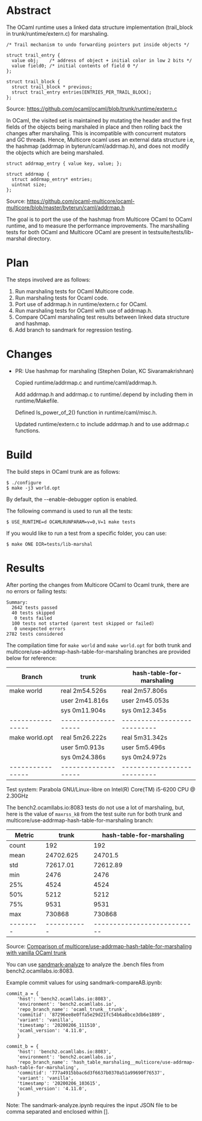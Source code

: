 Abstract
========

The OCaml runtime uses a linked data structure implementation
(trail_block in trunk/runtime/extern.c) for marshaling.

```
/* Trail mechanism to undo forwarding pointers put inside objects */

struct trail_entry {
  value obj;    /* address of object + initial color in low 2 bits */
  value field0; /* initial contents of field 0 */
};

struct trail_block {
  struct trail_block * previous;
  struct trail_entry entries[ENTRIES_PER_TRAIL_BLOCK];
};
```

Source: https://github.com/ocaml/ocaml/blob/trunk/runtime/extern.c

In OCaml, the visited set is maintained by mutating the header and the
first fields of the objects being marshaled in place and then rolling
back the changes after marshaling. This is incompatible with
concurrent mutators and GC threads. Hence, Multicore ocaml uses an
external data structure i.e, the hashmap (addrmap in
byterun/caml/addrmap.h), and does not modify the objects which are
being marshaled.

```
struct addrmap_entry { value key, value; };

struct addrmap {
  struct addrmap_entry* entries;
  uintnat size;
};
```
Source: https://github.com/ocaml-multicore/ocaml-multicore/blob/master/byterun/caml/addrmap.h

The goal is to port the use of the hashmap from Multicore OCaml to
OCaml runtime, and to measure the performance improvements. The
marshalling tests for both OCaml and Multicore OCaml are present in
testsuite/tests/lib-marshal directory.

Plan
====

The steps involved are as follows:

1. Run marshaling tests for OCaml Multicore code.
2. Run marshaling tests for Ocaml code.
3. Port use of addrmap.h in runtime/extern.c for OCaml.
4. Run marshaling tests for OCaml with use of addrmap.h.
5. Compare OCaml marshaling test results between linked data structure and hashmap.
6. Add branch to sandmark for regression testing.

Changes
=======

- PR: Use hashmap for marshaling
  (Stephen Dolan, KC Sivaramakrishnan)

  Copied runtime/addrmap.c and runtime/caml/addrmap.h.

  Add addrmap.h and addrmap.c to runtime/.depend by including them in
  runtime/Makefile.

  Defined Is_power_of_2() function in runtime/caml/misc.h.

  Updated runtime/extern.c to include addrmap.h and to use addrmap.c
  functions.

Build
=====

The build steps in OCaml trunk are as follows:

~~~~{.sh}
$ ./configure
$ make -j3 world.opt
~~~~

By default, the --enable-debugger option is enabled.

The following command is used to run all the tests:

~~~~{.sh}
$ USE_RUNTIME=d OCAMLRUNPARAM=v=0,V=1 make tests
~~~~

If you would like to run a test from a specific folder, you can use:

~~~~{.sh}
$ make ONE DIR=tests/lib-marshal
~~~~

Results
=======

After porting the changes from Multicore OCaml to Ocaml trunk, there
are no errors or failing tests:

~~~~{.sh}
Summary:
  2642 tests passed
  40 tests skipped
   0 tests failed
  100 tests not started (parent test skipped or failed)
   0 unexpected errors
2782 tests considered
~~~~

The compilation time for `make world` and `make world.opt` for both
trunk and multicore/use-addrmap-hash-table-for-marshaling branches are
provided below for reference:

| Branch         | trunk             | hash-table-for-marshaling |
|----------------|-------------------|---------------------------|
| make world     | real    2m54.526s | real    2m57.806s         |
|                | user    2m41.816s | user    2m45.053s         |
|                | sys     0m11.904s | sys     0m12.345s         |
|----------------|-------------------|---------------------------|
| make world.opt | real    5m26.222s | real    5m31.342s         |
|                | user     5m0.913s | user     5m5.496s         |
|                | sys     0m24.386s | sys      0m24.972s        |
|----------------|-------------------|---------------------------|

Test system: Parabola GNU/Linux-libre on Intel(R) Core(TM) i5-6200 CPU @ 2.30GHz

The bench2.ocamllabs.io:8083 tests do not use a lot of marshaling,
but, here is the value of `maxrss_kB` from the test suite run for both
trunk and multicore/use-addrmap-hash-table-for-marshaling branch:

| Metric | trunk     | hash-table-for-marshaling |
|--------|-----------|---------------------------|
| count  | 192       | 192                       |
| mean   | 24702.625 | 24701.5                   |
| std    | 72617.01  | 72612.89                  |
| min    | 2476      | 2476                      |
| 25%    | 4524      | 4524                      |
| 50%    | 5212      | 5212                      |
| 75%    | 9531      | 9531                      |
| max    | 730868    | 730868                    |
|--------|-----------|---------------------------|

Source: [Comparison of multicore/use-addrmap-hash-table-for-marshaling with vanilla OCaml trunk](http://bench2.ocamllabs.io:8083/comparison/?exe=6%2BL%2Btrunk%2C26%2BL%2Bmulticore%2Fuse-addrmap-hash-table-for-marshaling&ben=1%2C2%2C161%2C162%2C3%2C4%2C5%2C6%2C188%2C189%2C163%2C7%2C8%2C9%2C10%2C11%2C12%2C13%2C14%2C15%2C16%2C17%2C18%2C164%2C165%2C166%2C167%2C168%2C169%2C170%2C171%2C172%2C19%2C20%2C21%2C22%2C23%2C24%2C25%2C26%2C27%2C28%2C173%2C29%2C190%2C191%2C30%2C192%2C31%2C193%2C32%2C194%2C33%2C195%2C34%2C196%2C35%2C197%2C36%2C198%2C37%2C199%2C38%2C200%2C39%2C201%2C40%2C202%2C41%2C203%2C174%2C42%2C43%2C175%2C44%2C45%2C46%2C47%2C48%2C49%2C50%2C51%2C52%2C53%2C54%2C55%2C56%2C57%2C58%2C59%2C60%2C61%2C62%2C63%2C64%2C65%2C66%2C67%2C68%2C69%2C70%2C71%2C72%2C73%2C74%2C176%2C75%2C76%2C77%2C78%2C79%2C80%2C81%2C82%2C83%2C84%2C85%2C86%2C177%2C178%2C87%2C88%2C89%2C90%2C91%2C92%2C93%2C94%2C95%2C96%2C97%2C98%2C99%2C100%2C179%2C180%2C181%2C182%2C101%2C102%2C103%2C104%2C183%2C105%2C106%2C107%2C108%2C109%2C110%2C111%2C112%2C113%2C114%2C115%2C116%2C117%2C118%2C119%2C120%2C121%2C122%2C123%2C124%2C125%2C126%2C127%2C128%2C129%2C130%2C131%2C132%2C204%2C133%2C134%2C205%2C135%2C136%2C137%2C138%2C206%2C139%2C140%2C141%2C184%2C142%2C143%2C144%2C145%2C146%2C147%2C185%2C186%2C187%2C148%2C149%2C150%2C151%2C152%2C153%2C154%2C155%2C156%2C157%2C158%2C159%2C160%2C207%2C208%2C209%2C210&env=3&hor=true&bas=none&chart=normal+bars)

You can use
[sandmark-analyze](https://github.com/ocaml-bench/sandmark-analyze) to
analyze the .bench files from bench2.ocamllabs.io:8083.

Example commit values for using sandmark-compareAB.ipynb:

```
commit_a = {
    'host': 'bench2.ocamllabs.io:8083',
    'environment': 'bench2.ocamllabs.io',
    'repo_branch_name': 'ocaml_trunk__trunk',
    'commitid': '87296ee8e0ffa5e29d21fc54b6a8bce3db6e1889',
    'variant': 'vanilla',
    'timestamp': '20200206_111510',
    'ocaml_version': '4.11.0',
    }

commit_b = {
    'host': 'bench2.ocamllabs.io:8083',
    'environment': 'bench2.ocamllabs.io',
    'repo_branch_name': 'hash_table_marshaling__multicore/use-addrmap-hash-table-for-marshaling',
    'commitid': '777a4915bbac6d3f6637b0370a51a99690f76537',
    'variant': 'vanilla',
    'timestamp': '20200206_103615',
    'ocaml_version': '4.11.0',
    }
```

Note: The sandmark-analyze.ipynb requires the input JSON file to be
comma separated and enclosed within [].
